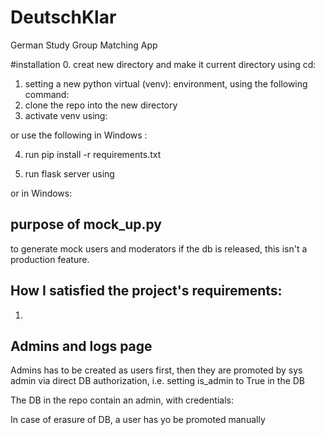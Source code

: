 # DeutschKlar
German Study Group Matching App

#installation
0. creat new directory and make it current directory using cd:
1. setting a new python virtual (venv): environment, using the following command:
2. clone the repo into the new directory
3. activate venv using:

or use the following in Windows :

4. run
pip install -r requirements.txt

5. run flask server using

or in Windows:


## purpose of mock_up.py

to generate mock users and moderators if the db is released, this isn't a production feature.

## How I satisfied the project's requirements:

1.


## Admins and logs page

Admins has to be created as users first, then they are promoted by sys admin
via direct DB authorization, i.e. setting  is_admin to True in the DB

The DB in the repo contain an admin, with credentials:


In case of erasure of DB, a user has yo be promoted manually 













